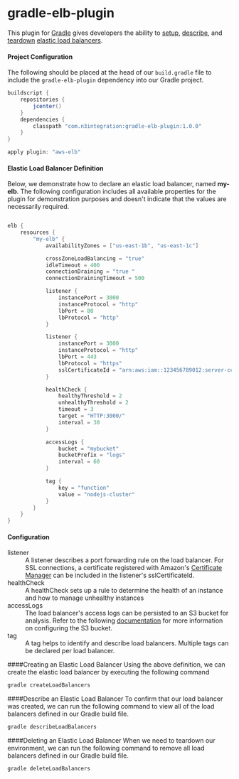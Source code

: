 # gradle-elb-plugin
This plugin for [Gradle](http://www.gradle.org) gives developers the ability to [setup](#create), [describe](#describe), and [teardown](#delete) [elastic load balancers](https://aws.amazon.com/elasticloadbalancing/).

#### Project Configuration
The following should be placed at the head of our `build.gradle` file to include the `gradle-elb-plugin` dependency into our Gradle project.
```gradle
buildscript {
    repositories {
        jcenter()
    }
    dependencies {
        classpath "com.n3integration:gradle-elb-plugin:1.0.0"
    }
}

apply plugin: "aws-elb"
```

#### Elastic Load Balancer Definition
Below, we demonstrate how to declare an elastic load balancer, named **my-elb**. The following configuration includes all available properties for the plugin for demonstration purposes and doesn't indicate that the values are necessarily required.


```gradle

elb {
    resources {
        "my-elb" {
            availabilityZones = ["us-east-1b", "us-east-1c"]

            crossZoneLoadBalancing = "true"
            idleTimeout = 400
            connectionDraining = "true "
            connectionDrainingTimeout = 500

            listener {
                instancePort = 3000
                instanceProtocol = "http"
                lbPort = 80
                lbProtocol = "http"
            }

            listener {
                instancePort = 3000
                instanceProtocol = "http"
                lbPort = 443
                lbProtocol = "https"
                sslCertificateId = "arn:aws:iam::123456789012:server-certificate/name"
            }

            healthCheck {
                healthyThreshold = 2
                unhealthyThreshold = 2
                timeout = 3
                target = "HTTP:3000/"
                interval = 30
            }

            accessLogs {
                bucket = "mybucket"
                bucketPrefix = "logs"
                interval = 60
            }

            tag {
                key = "function"
                value = "nodejs-cluster"
            }
        }
    }
}
```

#### Configuration
<dl>
<dt>listener</dt>
<dd>A listener describes a port forwarding rule on the load balancer. For SSL connections, a certificate registered with Amazon's <a href="https://aws.amazon.com/certificate-manager/">Certificate Manager</a> can be included in the listener's sslCertificateId.</dd>
<dt>healthCheck</dt>
<dd>A healthCheck sets up a rule to determine the health of an instance and how to manage unhealthy instances</dd>
<dt>accessLogs</dt>
<dd>The load balancer's access logs can be persisted to an S3 bucket for analysis. Refer to the following <a href="http://docs.aws.amazon.com/ElasticLoadBalancing/latest/DeveloperGuide/enable-access-logs.html">documentation</a> for more information on configuring the S3 bucket.</dd>
<dt>tag</dt>
<dd>A tag helps to identify and describe load balancers. Multiple tags can be declared per load balancer.</dd>
</dl>

####<a name="create"></a>Creating an Elastic Load Balancer
Using the above definition, we can create the elastic load balancer by executing the following command
```bash
gradle createLoadBalancers
```

####<a name="describe"></a>Describe an Elastic Load Balancer
To confirm that our load balancer was created, we can run the following command to view all of the load balancers defined in our Gradle build file.
```bash
gradle describeLoadBalancers
```

####<a name="delete"></a>Deleting an Elastic Load Balancer
When we need to teardown our environment, we can run the following command to remove all load balancers defined in our Gradle build file.
```bash
gradle deleteLoadBalancers
```